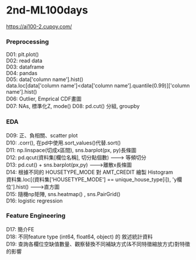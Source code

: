 # 2nd-ML100days
https://ai100-2.cupoy.com/

### Preprocessing  
D01: plt.plot()  
D02: read data  
D03: dataframe  
D04: pandas  
D05: data['column name'].hist()  
     data.loc[data['column name']<data['column name'].quantile(0.99)]['column name'].hist()  
D06: Outlier, Emprical CDF畫圖  
D07: NAs, 標準化Z, mode()
D08: pd.cut() 分組, groupby  

### EDA 
D09: 正、負相關、scatter plot  
D10: .corr(), 在pd中使用.sort_values()代替.sort()  
D11: np.linspace(切成x區間), sns.barplot(px, py)長條圖  
D12: pd.qcut(資料集[欄位名稱], 切分點個數) ---> 等頻切分  
D13: pd.cut() + sns.barplot(px,py) --->離散x長條圖  
D14: 根據不同的 HOUSETYPE_MODE 對 AMT_CREDIT 繪製 Histogram  
     資料集.loc[(資料集['HOUSETYPE_MODE'] == unique_house_type[i]), 'y欄位'].hist() --->直方圖  
D15: 隨機np矩陣, sns.heatmap() , sns.PairGrid()  
D16: logistic regression  

### Feature Engineering
D17: 簡介FE  
D18: 不同feature type (int64, float64, object) 的 敘述統計資料  
D19: 查詢各欄位空缺值數量、觀察替換不同補缺方式(&不同特徵縮放方式)對特徵的影響  